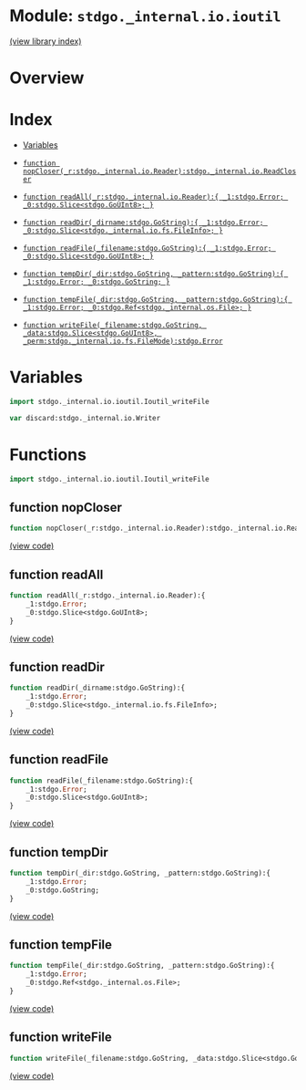 # Module: `stdgo._internal.io.ioutil`

[(view library index)](../../../stdgo.md)


# Overview


# Index


- [Variables](<#variables>)

- [`function nopCloser(_r:stdgo._internal.io.Reader):stdgo._internal.io.ReadCloser`](<#function-nopcloser>)

- [`function readAll(_r:stdgo._internal.io.Reader):{
	_1:stdgo.Error;
	_0:stdgo.Slice<stdgo.GoUInt8>;
}`](<#function-readall>)

- [`function readDir(_dirname:stdgo.GoString):{
	_1:stdgo.Error;
	_0:stdgo.Slice<stdgo._internal.io.fs.FileInfo>;
}`](<#function-readdir>)

- [`function readFile(_filename:stdgo.GoString):{
	_1:stdgo.Error;
	_0:stdgo.Slice<stdgo.GoUInt8>;
}`](<#function-readfile>)

- [`function tempDir(_dir:stdgo.GoString, _pattern:stdgo.GoString):{
	_1:stdgo.Error;
	_0:stdgo.GoString;
}`](<#function-tempdir>)

- [`function tempFile(_dir:stdgo.GoString, _pattern:stdgo.GoString):{
	_1:stdgo.Error;
	_0:stdgo.Ref<stdgo._internal.os.File>;
}`](<#function-tempfile>)

- [`function writeFile(_filename:stdgo.GoString, _data:stdgo.Slice<stdgo.GoUInt8>, _perm:stdgo._internal.io.fs.FileMode):stdgo.Error`](<#function-writefile>)

# Variables


```haxe
import stdgo._internal.io.ioutil.Ioutil_writeFile
```


```haxe
var discard:stdgo._internal.io.Writer
```


# Functions


```haxe
import stdgo._internal.io.ioutil.Ioutil_writeFile
```


## function nopCloser


```haxe
function nopCloser(_r:stdgo._internal.io.Reader):stdgo._internal.io.ReadCloser
```


[\(view code\)](<./Ioutil_writeFile.hx#L2>)


## function readAll


```haxe
function readAll(_r:stdgo._internal.io.Reader):{
	_1:stdgo.Error;
	_0:stdgo.Slice<stdgo.GoUInt8>;
}
```


[\(view code\)](<./Ioutil_writeFile.hx#L2>)


## function readDir


```haxe
function readDir(_dirname:stdgo.GoString):{
	_1:stdgo.Error;
	_0:stdgo.Slice<stdgo._internal.io.fs.FileInfo>;
}
```


[\(view code\)](<./Ioutil_writeFile.hx#L2>)


## function readFile


```haxe
function readFile(_filename:stdgo.GoString):{
	_1:stdgo.Error;
	_0:stdgo.Slice<stdgo.GoUInt8>;
}
```


[\(view code\)](<./Ioutil_writeFile.hx#L2>)


## function tempDir


```haxe
function tempDir(_dir:stdgo.GoString, _pattern:stdgo.GoString):{
	_1:stdgo.Error;
	_0:stdgo.GoString;
}
```


[\(view code\)](<./Ioutil_writeFile.hx#L2>)


## function tempFile


```haxe
function tempFile(_dir:stdgo.GoString, _pattern:stdgo.GoString):{
	_1:stdgo.Error;
	_0:stdgo.Ref<stdgo._internal.os.File>;
}
```


[\(view code\)](<./Ioutil_writeFile.hx#L2>)


## function writeFile


```haxe
function writeFile(_filename:stdgo.GoString, _data:stdgo.Slice<stdgo.GoUInt8>, _perm:stdgo._internal.io.fs.FileMode):stdgo.Error
```


[\(view code\)](<./Ioutil_writeFile.hx#L2>)



